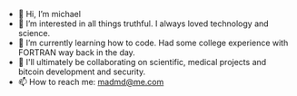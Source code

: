 - 👋 Hi, I’m michael
- 👀 I’m interested in all things truthful.   I always loved technology and science.      
- 🌱 I’m currently learning how to code. Had some college experience with FORTRAN way back in the day.
- 💞️ I'll ultimately be collaborating on scientific, medical projects and bitcoin development and security.
- 📫 How to reach me: madmd@me.com

<!---
madmd/madmd is a ✨ special ✨ repository because its `README.md` (this file) appears on your GitHub profile.
You can click the Preview link to take a look at your changes.
--->
